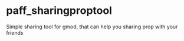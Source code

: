 # paff_sharingproptool
Simple sharing tool for gmod, that can help you sharing prop with your friends
